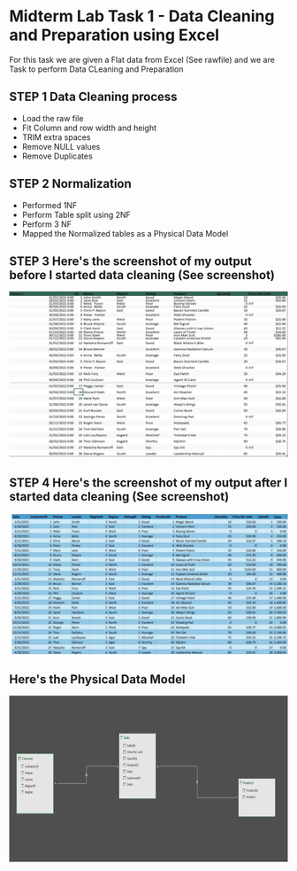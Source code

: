 
# Midterm Lab Task 1 - Data Cleaning and Preparation using Excel
For this task we are given a Flat data from Excel (See rawfile) and we are Task to perform Data CLeaning and Preparation 
## STEP 1 Data Cleaning process
- Load the raw file
- Fit Column and row width and height
- TRIM extra spaces
- Remove NULL values
- Remove Duplicates
## STEP 2 Normalization 
- Performed 1NF
- Perform Table split using 2NF
- Perform 3 NF
- Mapped the Normalized tables as a Physical Data Model
## STEP 3 Here's the screenshot of my output before I started data cleaning (See screenshot)
<img src="Image/1%20(2).JPG" alt="Alt Text" width="700" height="300">

## STEP 4 Here's the screenshot of my output after I started data cleaning (See screenshot)
![Image alt](https://github.com/KristofferCosme19/KristofferCosme19/blob/322d574e7e461111555242d61eed0f633fa2f619/Midterm%20task%201/Image/IMG_20250310_201457.jpg)

## Here's the Physical Data Model
<img src="Image/diagram%20(1).PNG" alt="Alt Text" width="700" height="300">
